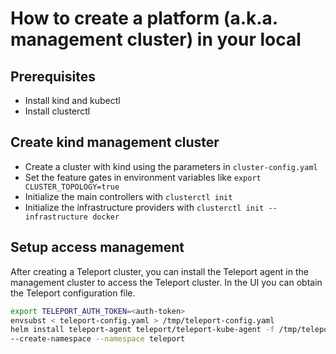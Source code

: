 
# How to create a platform (a.k.a. management cluster) in your local

## Prerequisites

- Install kind and kubectl
- Install clusterctl

## Create kind management cluster

- Create a cluster with kind using the parameters in `cluster-config.yaml`
- Set the feature gates in environment variables like `export CLUSTER_TOPOLOGY=true`
- Initialize the main controllers with `clusterctl init`
- Initialize the infrastructure providers with `clusterctl init --infrastructure docker`

## Setup access management

After creating a Teleport cluster, you can install the Teleport agent in the management cluster to access the Teleport cluster. In the UI you can obtain the Teleport configuration file.

```sh
export TELEPORT_AUTH_TOKEN=<auth-token>
envsubst < teleport-config.yaml > /tmp/teleport-config.yaml
helm install teleport-agent teleport/teleport-kube-agent -f /tmp/teleport-config.yaml --version 16.4.3 \
--create-namespace --namespace teleport
```

